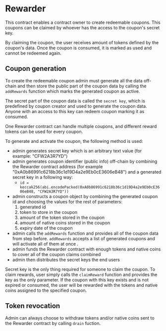 # Rewarder

This contract enables a contract owner to create redeemable coupons.
This coupons can be claimed by whoever has the access to the coupon's secret key.

By claiming the coupon, the user receives amount of tokens defined by the coupon's data. Once the coupon is consumed, it is marked as used and cannot be redeemed again.

## Coupon generation

To create the redeemable coupon admin must generate all the data off-chain and then store the public part of the coupon data by calling the `addRewards` function which marks the generated coupon as active.

The secret part of the coupon data is called the `secret key`, which is predefined by coupon creator and used to generate the coupon data. Anyone with an access to this key can redeem coupon marking it as consumed.

One Rewarder contract can handle multiple coupons, and different reward tokens can be used for every coupon.

To generate and activate the coupon, the following method is used:
- admin generates secret key which is an arbitrary text value (for example: "CFW2A3R7YD")
- admin generates coupon identifier (public info) off-chain by combining the Rewarder contract address (for example "0xA0b86991c6218b36c1d19D4a2e9Eb0cE3606eB48") and a generated secret key in a following way:
    - `id = keccak256(abi.encodePacked(0xA0b86991c6218b36c1d19D4a2e9Eb0cE3606eB48, "CFW2A3R7YD"))`
- admin constructs a coupon object by combining the generated coupon id and choosing the values for the rest of parameters:
    1. generated id
    2. token to store in the coupon
    3. amount of the token stored in the coupon
    4. amount of native coins stored in the coupon
    5. expiry date of the coupon
- admin calls the `addRewards` function and provides all of the coupon data from step before. `addRewards` accepts a list of generated coupons and will activate all of them at once .
- admin funds the Rewarder contract with enough tokens and native coins to cover all of the coupon claims combined
- admin then distributes the secret keys the end users

Secret key is the only thing required for someone to claim the coupon.
To claim rewards, user simply calls the `claimReward` function and provides the key as the only parameter. If the coupon with this key exists and is not expired or consumed, the user will be rewarded with the tokens and native coins assigned to the specified coupon.

## Token revocation

Admin can always choose to withdraw tokens and/or native coins sent to the Rewarder contract by calling `drain` fuction.
